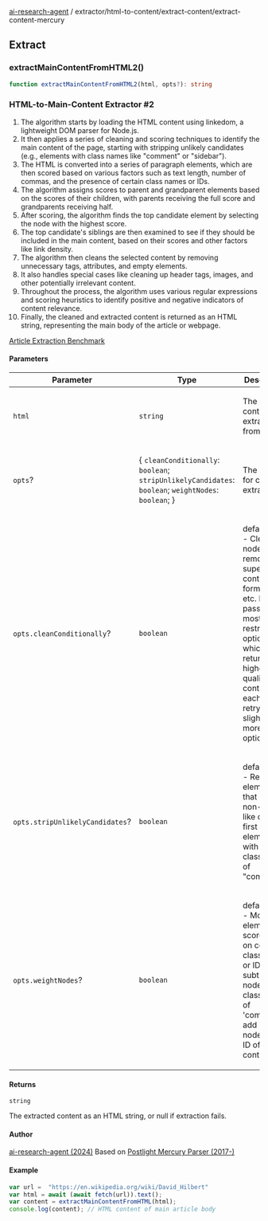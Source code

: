 [ai-research-agent](../../../index.md) / extractor/html-to-content/extract-content/extract-content-mercury

## Extract

### extractMainContentFromHTML2()

```ts
function extractMainContentFromHTML2(html, opts?): string
```

### HTML-to-Main-Content Extractor #2

1. The algorithm starts by loading the HTML content using linkedom, a lightweight DOM parser for Node.js.
2. It then applies a series of cleaning and scoring techniques to identify the main content of
the page, starting with stripping unlikely candidates (e.g., elements with class names like "comment"
 or "sidebar").
3. The HTML is converted into a series of paragraph elements, which are then scored based on various
 factors such as text length, number of commas, and the presence of certain class names or IDs.
4. The algorithm assigns scores to parent and grandparent elements based on the scores of their
children, with parents receiving the full score and grandparents receiving half.
5. After scoring, the algorithm finds the top candidate element by selecting the node with the
highest score.
6. The top candidate's siblings are then examined to see if they should be included in the main
content, based on their scores and other factors like link density.
7. The algorithm then cleans the selected content by removing unnecessary tags, attributes, and empty
elements.
8. It also handles special cases like cleaning up header tags, images, and other potentially irrelevant
 content.
9. Throughout the process, the algorithm uses various regular expressions and scoring heuristics to
identify positive and negative indicators of content relevance.
10. Finally, the cleaned and extracted content is returned as an HTML string, representing the main
body of the article or webpage.

[Article Extraction Benchmark](https://trafilatura.readthedocs.io/en/latest/evaluation.html)

#### Parameters

<table>
<thead>
<tr>
<th>Parameter</th>
<th>Type</th>
<th>Description</th>
</tr>
</thead>
<tbody>
<tr>
<td>

`html`

</td>
<td>

`string`

</td>
<td>

The HTML content to extract from.

</td>
</tr>
<tr>
<td>

`opts`?

</td>
<td>

\{ `cleanConditionally`: `boolean`; `stripUnlikelyCandidates`: `boolean`; `weightNodes`: `boolean`; \}

</td>
<td>

The options for content extraction.

</td>
</tr>
<tr>
<td>

`opts.cleanConditionally`?

</td>
<td>

`boolean`

</td>
<td>

default=true - Clean the node to remove superfluous content
 like forms, ads, etc. Initially, pass in the most restrictive options which will return the highest
quality content. On each failure, retry with slightly more lax options.

</td>
</tr>
<tr>
<td>

`opts.stripUnlikelyCandidates`?

</td>
<td>

`boolean`

</td>
<td>

default=true - Remove elements that match non-article-
like criteria first (e.g., elements with a classname of "comment").

</td>
</tr>
<tr>
<td>

`opts.weightNodes`?

</td>
<td>

`boolean`

</td>
<td>

default=true - Modify an element's score based on certain classNames or
IDs (e.g., subtract if a node has a className of 'comment', add if a node has an ID of 'entry-content').

</td>
</tr>
</tbody>
</table>

#### Returns

`string`

The extracted content as an HTML string, or null if extraction fails.

#### Author

[ai-research-agent (2024)](https://airesearch.js.org)
Based on [Postlight Mercury Parser (2017-)](https://github.com/postlight/parser/tree/main/src)

#### Example

```ts
var url =  "https://en.wikipedia.org/wiki/David_Hilbert"
var html = await (await fetch(url)).text();
var content = extractMainContentFromHTML(html);
console.log(content); // HTML content of main article body
```
